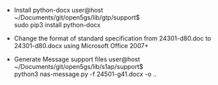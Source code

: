 
* Install python-docx
user@host ~/Documents/git/open5gs/lib/gtp/support$ \
    sudo pip3 install python-docx

* Change the format of standard specification 
  from 24301-d80.doc to 24301-d80.docx 
  using Microsoft Office 2007+

* Generate Message support files
user@host ~/Documents/git/open5gs/lib/s1ap/support$ \
    python3 nas-message.py -f 24501-g41.docx -o ..
